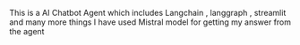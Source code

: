 This is a AI Chatbot Agent which includes Langchain , langgraph , streamlit and many more things
I have used Mistral model for getting my answer from the agent
